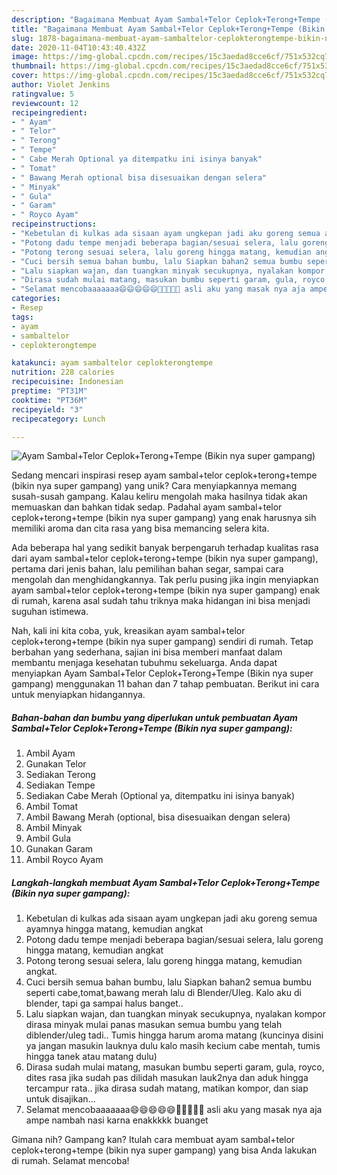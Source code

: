 ```yaml
---
description: "Bagaimana Membuat Ayam Sambal+Telor Ceplok+Terong+Tempe (Bikin nya super gampang) yang Enak Banget"
title: "Bagaimana Membuat Ayam Sambal+Telor Ceplok+Terong+Tempe (Bikin nya super gampang) yang Enak Banget"
slug: 1878-bagaimana-membuat-ayam-sambaltelor-ceplokterongtempe-bikin-nya-super-gampang-yang-enak-banget
date: 2020-11-04T10:43:40.432Z
image: https://img-global.cpcdn.com/recipes/15c3aedad8cce6cf/751x532cq70/ayam-sambaltelor-ceplokterongtempe-bikin-nya-super-gampang-foto-resep-utama.jpg
thumbnail: https://img-global.cpcdn.com/recipes/15c3aedad8cce6cf/751x532cq70/ayam-sambaltelor-ceplokterongtempe-bikin-nya-super-gampang-foto-resep-utama.jpg
cover: https://img-global.cpcdn.com/recipes/15c3aedad8cce6cf/751x532cq70/ayam-sambaltelor-ceplokterongtempe-bikin-nya-super-gampang-foto-resep-utama.jpg
author: Violet Jenkins
ratingvalue: 5
reviewcount: 12
recipeingredient:
- " Ayam"
- " Telor"
- " Terong"
- " Tempe"
- " Cabe Merah Optional ya ditempatku ini isinya banyak"
- " Tomat"
- " Bawang Merah optional bisa disesuaikan dengan selera"
- " Minyak"
- " Gula"
- " Garam"
- " Royco Ayam"
recipeinstructions:
- "Kebetulan di kulkas ada sisaan ayam ungkepan jadi aku goreng semua ayamnya hingga matang, kemudian angkat"
- "Potong dadu tempe menjadi beberapa bagian/sesuai selera, lalu goreng hingga matang, kemudian angkat"
- "Potong terong sesuai selera, lalu goreng hingga matang, kemudian angkat."
- "Cuci bersih semua bahan bumbu, lalu Siapkan bahan2 semua bumbu seperti cabe,tomat,bawang merah lalu di Blender/Uleg. Kalo aku di blender, tapi ga sampai halus banget.."
- "Lalu siapkan wajan, dan tuangkan minyak secukupnya, nyalakan kompor dirasa minyak mulai panas masukan semua bumbu yang telah diblender/uleg tadi.. Tumis hingga harum aroma matang (kuncinya disini ya jangan masukin lauknya dulu kalo masih kecium cabe mentah, tumis hingga tanek atau matang dulu)"
- "Dirasa sudah mulai matang, masukan bumbu seperti garam, gula, royco, dites rasa jika sudah pas dilidah masukan lauk2nya dan aduk hingga tercampur rata.. jika dirasa sudah matang, matikan kompor, dan siap untuk disajikan..."
- "Selamat mencobaaaaaaa😄😄😄😄😄🥰🥰🥰🥰🥰 asli aku yang masak nya aja ampe nambah nasi karna enakkkkk buanget"
categories:
- Resep
tags:
- ayam
- sambaltelor
- ceplokterongtempe

katakunci: ayam sambaltelor ceplokterongtempe 
nutrition: 228 calories
recipecuisine: Indonesian
preptime: "PT31M"
cooktime: "PT36M"
recipeyield: "3"
recipecategory: Lunch

---
```



![Ayam Sambal+Telor Ceplok+Terong+Tempe (Bikin nya super gampang)](https://img-global.cpcdn.com/recipes/15c3aedad8cce6cf/751x532cq70/ayam-sambaltelor-ceplokterongtempe-bikin-nya-super-gampang-foto-resep-utama.jpg)

Sedang mencari inspirasi resep ayam sambal+telor ceplok+terong+tempe (bikin nya super gampang) yang unik? Cara menyiapkannya memang susah-susah gampang. Kalau keliru mengolah maka hasilnya tidak akan memuaskan dan bahkan tidak sedap. Padahal ayam sambal+telor ceplok+terong+tempe (bikin nya super gampang) yang enak harusnya sih memiliki aroma dan cita rasa yang bisa memancing selera kita.

Ada beberapa hal yang sedikit banyak berpengaruh terhadap kualitas rasa dari ayam sambal+telor ceplok+terong+tempe (bikin nya super gampang), pertama dari jenis bahan, lalu pemilihan bahan segar, sampai cara mengolah dan menghidangkannya. Tak perlu pusing jika ingin menyiapkan ayam sambal+telor ceplok+terong+tempe (bikin nya super gampang) enak di rumah, karena asal sudah tahu triknya maka hidangan ini bisa menjadi suguhan istimewa.




Nah, kali ini kita coba, yuk, kreasikan ayam sambal+telor ceplok+terong+tempe (bikin nya super gampang) sendiri di rumah. Tetap berbahan yang sederhana, sajian ini bisa memberi manfaat dalam membantu menjaga kesehatan tubuhmu sekeluarga. Anda dapat menyiapkan Ayam Sambal+Telor Ceplok+Terong+Tempe (Bikin nya super gampang) menggunakan 11 bahan dan 7 tahap pembuatan. Berikut ini cara untuk menyiapkan hidangannya.

<!--inarticleads1-->

##### Bahan-bahan dan bumbu yang diperlukan untuk pembuatan Ayam Sambal+Telor Ceplok+Terong+Tempe (Bikin nya super gampang):

1. Ambil  Ayam
1. Gunakan  Telor
1. Sediakan  Terong
1. Sediakan  Tempe
1. Sediakan  Cabe Merah (Optional ya, ditempatku ini isinya banyak)
1. Ambil  Tomat
1. Ambil  Bawang Merah (optional, bisa disesuaikan dengan selera)
1. Ambil  Minyak
1. Ambil  Gula
1. Gunakan  Garam
1. Ambil  Royco Ayam




<!--inarticleads2-->

##### Langkah-langkah membuat Ayam Sambal+Telor Ceplok+Terong+Tempe (Bikin nya super gampang):

1. Kebetulan di kulkas ada sisaan ayam ungkepan jadi aku goreng semua ayamnya hingga matang, kemudian angkat
1. Potong dadu tempe menjadi beberapa bagian/sesuai selera, lalu goreng hingga matang, kemudian angkat
1. Potong terong sesuai selera, lalu goreng hingga matang, kemudian angkat.
1. Cuci bersih semua bahan bumbu, lalu Siapkan bahan2 semua bumbu seperti cabe,tomat,bawang merah lalu di Blender/Uleg. Kalo aku di blender, tapi ga sampai halus banget..
1. Lalu siapkan wajan, dan tuangkan minyak secukupnya, nyalakan kompor dirasa minyak mulai panas masukan semua bumbu yang telah diblender/uleg tadi.. Tumis hingga harum aroma matang (kuncinya disini ya jangan masukin lauknya dulu kalo masih kecium cabe mentah, tumis hingga tanek atau matang dulu)
1. Dirasa sudah mulai matang, masukan bumbu seperti garam, gula, royco, dites rasa jika sudah pas dilidah masukan lauk2nya dan aduk hingga tercampur rata.. jika dirasa sudah matang, matikan kompor, dan siap untuk disajikan...
1. Selamat mencobaaaaaaa😄😄😄😄😄🥰🥰🥰🥰🥰 asli aku yang masak nya aja ampe nambah nasi karna enakkkkk buanget




Gimana nih? Gampang kan? Itulah cara membuat ayam sambal+telor ceplok+terong+tempe (bikin nya super gampang) yang bisa Anda lakukan di rumah. Selamat mencoba!
